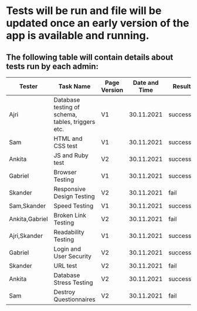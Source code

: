 # Tests will be run and file will be updated once an early version of the app is available and running.

## The following table will contain details about tests run by each admin:

|Tester         | Task Name        | Page Version  | Date and Time     | Results|Comments                                |
|---------------| -------------    | ------------- | -------------     | -------|----------------------------------------|
|  Ajri         | Database testing of schema, tables, triggers etc.| V1      |30.11.2021  |successful |                                        |
|  Sam |HTML and CSS test|V1        |30.11.2021  |successful|                                        |
|     Ankita      | JS and Ruby test      |V2         |30.11.2021  |successful|                                        | 
|        Gabriel|Browser Testing|V1  |30.11.2021  |successful        |                                    |
| Skander           |Responsive Design Testing|V2  |30.11.2021  |fail       |                                        |
|   Sam,Skander      |Speed Testing|V1   |30.11.2021 |successful        |                                        |
|   Ankita,Gabriel      |Broken Link Testing|V2 |30.11.2021  | fail       |                                        |
|  Ajri,Skander      |Readability Testing |V1  |30.11.2021 | successful       |                                   |
|     Gabriel   |Login and User Security|V2  |30.11.2021 | successful       |                              |
|    Skander    |URL test|V2  |30.11.2021 |  fail      |  |
|  Ankita      |Database Stress Testing |V2  |30.11.2021 |successful        |                                 |
|  Sam      |Destroy Questionnaires |V2  |30.11.2021 |fail        |                                 |
